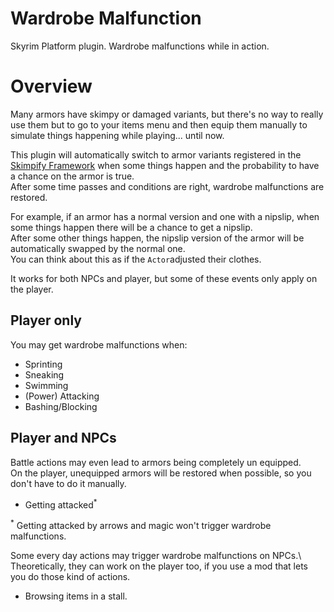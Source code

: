# Wardrobe Malfunction
Skyrim Platform plugin. Wardrobe malfunctions while in action.

# Overview

Many armors have skimpy or damaged variants, but there's no way to really use them but to go to your items menu and then equip them manually to simulate things happening while playing... until now.

This plugin will automatically switch to armor variants registered in the [Skimpify Framework][] when some things happen and the probability to have a chance on the armor is true.\
After some time passes and conditions are right, wardrobe malfunctions are restored. 

For example, if an armor has a normal version and one with a nipslip, when some things happen there will be a chance to get a nipslip.\
After some other things happen, the nipslip version of the armor will be automatically swapped by the normal one.\
You can think about this as if the `Actor`adjusted their clothes. 

It works for both NPCs and player, but some of these events only apply on the player.

## Player only

You may get wardrobe malfunctions when:

- Sprinting
- Sneaking
- Swimming
- (Power) Attacking
- Bashing/Blocking

## Player and NPCs

Battle actions may even lead to armors being completely un equipped.\
On the player, unequipped armors will be restored when possible, so you don't have to do it manually.

- Getting attacked<sup>*</sup>


<sup>*</sup> Getting attacked by arrows and magic won't trigger wardrobe malfunctions.

Some every day actions may trigger wardrobe malfunctions on NPCs.\ 
Theoretically, they can work on the player too, if you use a mod that lets you do those kind of actions. 

- Browsing items in a stall. 

[Skimpify Framework]: https://github.com/CarlosLeyvaAyala/skimpify-framework
